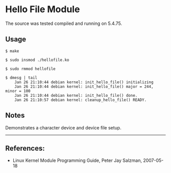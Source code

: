 # Hello File Module

The source was tested compiled and running on 5.4.75.  


## Usage

```
$ make

$ sudo insmod ./hellofile.ko

$ sudo rmmod hellofile

$ dmesg | tail
    Jan 26 21:10:44 debian kernel: init_hello_file() initializing
    Jan 26 21:10:44 debian kernel: init_hello_file() major = 244, minor = 100
    Jan 26 21:10:44 debian kernel: init_hello_file() done.
    Jan 26 21:10:57 debian kernel: cleanup_hello_file() READY.

```


## Notes

Demonstrates a character device and device file setup.  

---

## References:

 * Linux Kernel Module Programming Guide, Peter Jay Salzman, 2007-05-18

